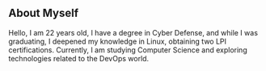 ## About Myself
Hello, I am 22 years old, I have a degree in Cyber Defense, and while I was graduating,
I deepened my knowledge in Linux, obtaining two LPI certifications. Currently, I am
studying Computer Science and exploring technologies related to the DevOps world.
